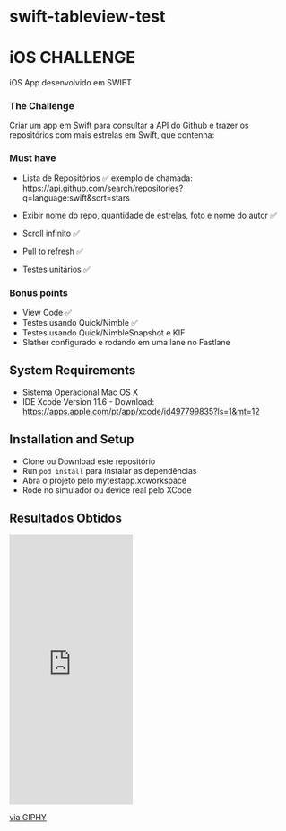 # swift-tableview-test

# iOS CHALLENGE

iOS App desenvolvido em SWIFT

### The Challenge

Criar um app em Swift para consultar a API do Github e trazer os repositórios com mais estrelas em Swift, que contenha:

### Must have

- Lista de Repositórios ✅
exemplo de chamada:
https://api.github.com/search/repositories?
q=language:swift&sort=stars

- Exibir nome do repo, quantidade de estrelas, foto e nome do autor ✅
- Scroll infinito ✅
- Pull to refresh ✅
- Testes unitários ✅

### Bonus points

-   View Code ✅
-   Testes usando Quick/Nimble ✅
-   Testes usando Quick/NimbleSnapshot e KIF
-   Slather configurado e rodando em uma lane no Fastlane 

## System Requirements

-   Sistema Operacional Mac OS X
-   IDE Xcode Version 11.6 - Download: https://apps.apple.com/pt/app/xcode/id497799835?ls=1&mt=12

## Installation and Setup

-   Clone ou Download este repositório
-   Run `pod install` para instalar as dependências
-   Abra o projeto pelo mytestapp.xcworkspace
-   Rode no simulador ou device real pelo XCode

## Resultados Obtidos

<iframe src="https://giphy.com/embed/Uy3KpUfgXYkKykI5rc" width="220" height="480" frameBorder="0" class="giphy-embed" allowFullScreen></iframe><p><a href="https://giphy.com/gifs/Uy3KpUfgXYkKykI5rc">via GIPHY</a></p>
